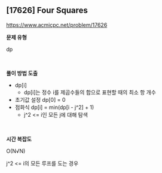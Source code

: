 ## [17626] Four Squares

https://www.acmicpc.net/problem/17626  

**문제 유형**

dp

<br>

**풀이 방법 도출**

- dp[i]
  - dp[i]는 정수 i를 제곱수들의 합으로 표현할 때의 최소 항 개수
- 초기값 설정 dp[0] = 0
- 점화식 dp[i] = min(dp[i - j^2] + 1)
  - j^2 <= i인 모든 j에 대해 탐색

<br>

**시간 복잡도**

O(N√N)

j^2 <= i의 모든 루프를 도는 경우
